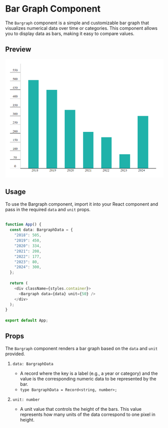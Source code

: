 # Bar Graph Component

The `Bargraph` component is a simple and customizable bar graph that visualizes numerical data over time or categories. This component allows you to display data as bars, making it easy to compare values.

## Preview

![Preview](./preview/preview.png)

## Usage

To use the Bargraph component, import it into your React component and pass in the required `data` and `unit` props.

```typescript

function App() {
  const data: BargraphData = {
    "2018": 505,
    "2019": 450,
    "2020": 334,
    "2021": 208,
    "2022": 177,
    "2023": 80,
    "2024": 300,
  };

  return (
    <div className={styles.container}>
      <Bargraph data={data} unit={50} />
    </div>
  );
}

export default App;
```

## Props

The `Bargraph` component renders a bar graph based on the `data` and `unit` provided.

1. `data: BargraphData`

   - A record where the key is a label (e.g., a year or category) and the value is the corresponding numeric data to be represented by the bar.
   - `type BargraphData = Record<string, number>;`

2. `unit: number`
   - A unit value that controls the height of the bars. This value represents how many units of the data correspond to one pixel in height.
